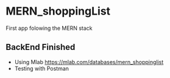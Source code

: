 # MERN_shoppingList

First app folowing the MERN stack

## BackEnd Finished

- Using Mlab
  https://mlab.com/databases/mern_shoppinglist
- Testing with Postman

